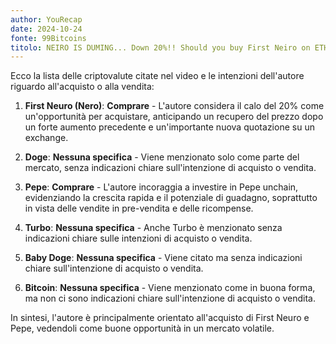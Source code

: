 ```yaml
---
author: YouRecap
date: 2024-10-24
fonte: 99Bitcoins
titolo: NEIRO IS DUMING... Down 20%!! Should you buy First Neiro on ETH
---
```


Ecco la lista delle criptovalute citate nel video e le intenzioni dell'autore riguardo all'acquisto o alla vendita:

1. **First Neuro (Nero)**: **Comprare** - L'autore considera il calo del 20% come un'opportunità per acquistare, anticipando un recupero del prezzo dopo un forte aumento precedente e un'importante nuova quotazione su un exchange.

2. **Doge**: **Nessuna specifica** - Viene menzionato solo come parte del mercato, senza indicazioni chiare sull'intenzione di acquisto o vendita.

3. **Pepe**: **Comprare** - L'autore incoraggia a investire in Pepe unchain, evidenziando la crescita rapida e il potenziale di guadagno, soprattutto in vista delle vendite in pre-vendita e delle ricompense.

4. **Turbo**: **Nessuna specifica** - Anche Turbo è menzionato senza indicazioni chiare sulle intenzioni di acquisto o vendita.

5. **Baby Doge**: **Nessuna specifica** - Viene citato ma senza indicazioni chiare sull'intenzione di acquisto o vendita.

6. **Bitcoin**: **Nessuna specifica** - Viene menzionato come in buona forma, ma non ci sono indicazioni chiare sull'intenzione di acquisto o vendita.

In sintesi, l'autore è principalmente orientato all'acquisto di First Neuro e Pepe, vedendoli come buone opportunità in un mercato volatile.
